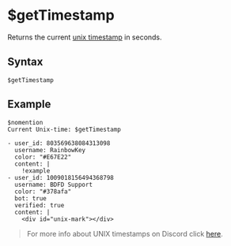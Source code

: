 # $getTimestamp
Returns the current [unix timestamp](https://www.unixtimestamp.com/) in seconds.

## Syntax
```
$getTimestamp
```

## Example
```
$nomention
Current Unix-time: $getTimestamp
```

```discord yaml
- user_id: 803569638084313098
  username: RainbowKey
  color: "#E67E22"
  content: |
    !example 
- user_id: 1009018156494368798
  username: BDFD Support
  color: "#378afa"
  bot: true
  verified: true
  content: |
    <div id="unix-mark"></div>
```

> For more info about UNIX timestamps on Discord click [here](../resources/discordTimestamps.md).

<script src="../theme/livetime.js"></script>
